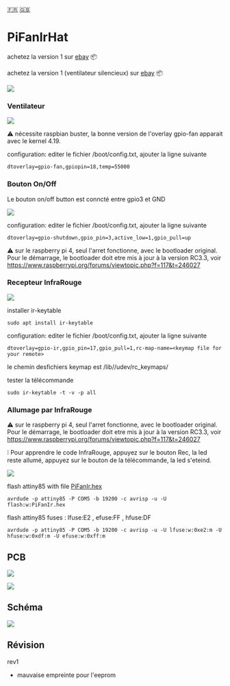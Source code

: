 [:fr:](LISEZMOI.md) [:uk:](README.md)

# PiFanIrHat

achetez la version 1 sur [ebay](https://www.ebay.fr/itm/153597547428) :package:

achetez la version 1 (ventilateur silencieux) sur [ebay](https://www.ebay.fr/itm/153600642463) :package:

![](img/PiFanIR.jpg)

### Ventilateur

![](img/fan.PNG)

:warning: nécessite raspbian buster, la bonne version de l'overlay gpio-fan apparait avec le kernel 4.19.

configuration: editer le fichier /boot/config.txt, ajouter la ligne suivante

    dtoverlay=gpio-fan,gpiopin=18,temp=55000

### Bouton On/Off

Le bouton on/off button est conncté entre gpio3 et GND

![](img/OnOff.PNG)

configuration: editer le fichier /boot/config.txt, ajouter la ligne suivante

    dtoverlay=gpio-shutdown,gpio_pin=3,active_low=1,gpio_pull=up
    
:warning: sur le raspberry pi 4, seul l'arret fonctionne, avec le bootloader original. Pour le démarrage, le bootloader doit etre  mis à jour à la version RC3.3,
voir https://www.raspberrypi.org/forums/viewtopic.php?f=117&t=246027

### Recepteur InfraRouge

![](img/IR.PNG)

installer ir-keytable

    sudo apt install ir-keytable

configuration: editer le fichier /boot/config.txt, ajouter la ligne suivante

    dtoverlay=gpio-ir,gpio_pin=17,gpio_pull=1,rc-map-name=<keymap file for your remote>

le chemin desfichiers keymap est /lib//udev/rc_keymaps/

tester la télécommande

    sudo ir-keytable -t -v -p all

### Allumage par InfraRouge

:warning: sur le raspberry pi 4, seul l'arret fonctionne, avec le bootloader original. Pour le démarrage, le bootloader doit etre  mis à jour à la version RC3.3,
voir https://www.raspberrypi.org/forums/viewtopic.php?f=117&t=246027


:grey_exclamation: Pour apprendre le code InfraRouge, appuyez sur le bouton Rec, la led reste allumé, appuyez sur le bouton de la télécommande, la led s'eteind.

![](img/Attiny85.PNG)

flash attiny85 with file [PiFanIr.hex](attiny85/PiFanIr.hex?raw=true)

    avrdude -p attiny85 -P COM5 -b 19200 -c avrisp -u -U flash:w:PiFanIr.hex

flash attiny85 fuses : lfuse:E2 , efuse:FF , hfuse:DF

    avrdude -p attiny85 -P COM5 -b 19200 -c avrisp -u -U lfuse:w:0xe2:m -U hfuse:w:0xdf:m -U efuse:w:0xff:m


## PCB
![](img/3D.PNG)

![](img/jlcpcb.jpg)

## Schéma
![](img/sch.PNG)

## Révision
rev1
- mauvaise empreinte pour l'eeprom
